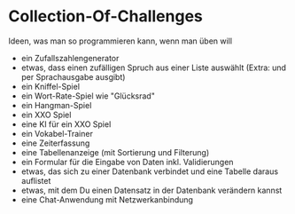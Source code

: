 # Collection-Of-Challenges
Ideen, was man so programmieren kann, wenn man üben will

- ein Zufallszahlengenerator
- etwas, dass einen zufälligen Spruch aus einer Liste auswählt (Extra: und per Sprachausgabe ausgibt)
- ein Kniffel-Spiel
- ein Wort-Rate-Spiel wie "Glücksrad"
- ein Hangman-Spiel
- ein XXO Spiel
- eine KI für ein XXO Spiel
- ein Vokabel-Trainer
- eine Zeiterfassung
- eine Tabellenanzeige (mit Sortierung und Filterung)
- ein Formular für die Eingabe von Daten inkl. Validierungen
- etwas, das sich zu einer Datenbank verbindet und eine Tabelle daraus auflistet
- etwas, mit dem Du einen Datensatz in der Datenbank verändern kannst
- eine Chat-Anwendung mit Netzwerkanbindung

